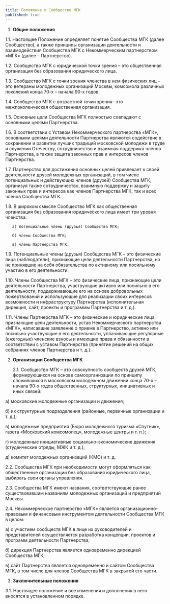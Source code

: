 ```yaml
---
title: Положение о Сообществе МГК
published: true
---
```



1. **Общие положения**

1.1. Настоящее Положение определяет понятие Сообщества МГК (далее Сообщество), а также принципы организации деятельности и взаимодействия Сообщества МГК с Некоммерческим партнерством «МГК» (далее – Партнерство).

1.2. Сообщество МГК с юридической точки зрения – это общественная организация без образования юридического лица.

1.3. Сообщество МГК с точки зрения членства в нем физических лиц – это ветераны молодежных организаций Москвы, комсомола различных поколений конца 70-х – начала 90-х годов.

1.4. Сообщество МГК с возрастной точки зрения– это межпоколенческая общественная организация.

1.5. Основные цели Сообщества МГК полностью совпадают с основными целями Партнерства.

1.6. В соответствии с Уставом Некоммерческого партнерства «МГК», основными целями деятельности Партнерства являются содействие в сохранении и развитии лучших традиций московской молодежи в труде и служении Отечеству, сотрудничество и взаимная поддержка членов Партнерства, а также защита законных прав и интересов членов Партнерства.

1.7. Партнерство для достижения основных целей привлекает к своей деятельности друзей молодежных организаций, в том числе потенциальных и действующих членов (друзей) Сообщества МГК, организуя также сотрудничество, взаимную поддержку и защиту законных прав и интересов как членов Партнерства МГК, так и всех членов Сообщества МГК.

1.8. В широком смысле Сообщество МГК как общественная организация без образования юридического лица имеет три уровня членства:

       а) потенциальные члены (друзья) Сообщества МГК;

       б) члены Сообщества МГК;

       в) члены Партнерства МГК.

1.9. Потенциальные члены (друзья) Сообщества МГК – это физические лица (наблюдатели), признающие цели деятельности Партнерства, но не принявшие на себя обязательства по активному или посильному участию в его деятельности.

1.10. Члены Сообщества МГК – это физические лица, признающие цели деятельности Партнерства, участвующие активно или посильно в его деятельности, поддерживающие его на основе добровольных пожертвований и использующие для реализации своих интересов возможности и инфраструктуру Партнерства (исполнительная дирекция, сайт, проекты и программы Партнерства и т. д.).

1.11. Члены Партнерства МГК – это физические и юридические лица, признающие цели деятельности, устав Некоммерческого партнерства «МГК», написавшие заявление о приеме в Партнерство, активно или посильно участвующие в его деятельности, уплачивающие регулярные (ежегодные) членские взносы и имеющие права и обязанности в соответствии с уставом Партнерства (принятие решений на общих собраниях членов Партнерства и т. д.).

2. **Организации Сообщества МГК**

    2.1. Сообщество МГК – это совокупность сообществ друзей МГК, формируюшихся на основе самоорганизации по принципу сложившихся в московском молодежном движении конца 70-х – начала 90-х годов общественных, структурных, инициативных и иных связей:

а) московские молодежные организации и движения;

б) их структурные подразделения (районные, первичные организации и т. д.);

в) молодежные предприятия (Бюро молодежного туризма «Спутник», газета «Московский комсомолец», молодежные центры и т. п.);

г) молодежные инициативные социально-экономические движения (студенческие отряды, МЖК и т. д.);

д) комитет молодежных организаций (КМО) и т. д.

2.2. Сообщества МГК при необходимости могут оформляться как общественные организации без образования юридического лица, выбирать свои органы управления.

2.3. Сообщества МГК имеют названия, соответствующие ранее существовавшим названиям молодежных организаций и предприятий Москвы.

2.4. Некоммерческое партнерство «МГК» является организационно-правовым и финансовым инструментом деятельности Сообщества МГК в целом:

а) c участием сообществ МГК в лице их руководителей и представителей осуществляется разработка концепции, проектов и программ деятельности Партнерства;

б) дирекция Партнерства является одновременно дирекцией Сообщества МГК;

в) сайт Партнерства является одновременно и сайтом Сообщества МГК, в том числе для членов Сообщества МГК в закрытой его части.

3. **Заключительные положения**

  3.1. Настоящее положение и все изменения и дополнения в него вносятся в установленном порядке.
